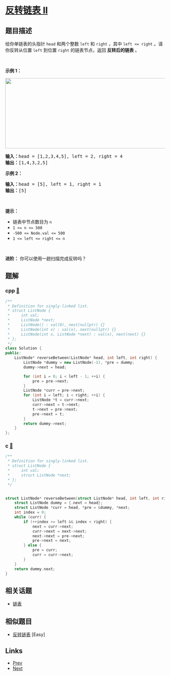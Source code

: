 
# [反转链表 II](https://leetcode-cn.com/problems/reverse-linked-list-ii)

## 题目描述

给你单链表的头指针 <code>head</code> 和两个整数 <code>left</code> 和 <code>right</code> ，其中 <code>left <= right</code> 。请你反转从位置 <code>left</code> 到位置 <code>right</code> 的链表节点，返回 <strong>反转后的链表</strong> 。
<p> </p>

<p><strong>示例 1：</strong></p>
<img alt="" src="https://assets.leetcode.com/uploads/2021/02/19/rev2ex2.jpg" style="width: 542px; height: 222px;" />
<pre>
<strong>输入：</strong>head = [1,2,3,4,5], left = 2, right = 4
<strong>输出：</strong>[1,4,3,2,5]
</pre>

<p><strong>示例 2：</strong></p>

<pre>
<strong>输入：</strong>head = [5], left = 1, right = 1
<strong>输出：</strong>[5]
</pre>

<p> </p>

<p><strong>提示：</strong></p>

<ul>
	<li>链表中节点数目为 <code>n</code></li>
	<li><code>1 <= n <= 500</code></li>
	<li><code>-500 <= Node.val <= 500</code></li>
	<li><code>1 <= left <= right <= n</code></li>
</ul>

<p> </p>

<p><strong>进阶：</strong> 你可以使用一趟扫描完成反转吗？</p>


## 题解

### cpp [🔗](reverse-linked-list-ii.cpp) 
```cpp
/**
 * Definition for singly-linked list.
 * struct ListNode {
 *     int val;
 *     ListNode *next;
 *     ListNode() : val(0), next(nullptr) {}
 *     ListNode(int x) : val(x), next(nullptr) {}
 *     ListNode(int x, ListNode *next) : val(x), next(next) {}
 * };
 */
class Solution {
public:
    ListNode* reverseBetween(ListNode* head, int left, int right) {
        ListNode *dummy = new ListNode(-1), *pre = dummy;
        dummy->next = head;

        for (int i = 0; i < left - 1; ++i) {
            pre = pre->next;
        }
        ListNode *curr = pre->next;
        for (int i = left; i < right; ++i) {
            ListNode *t = curr->next;
            curr->next = t->next;
            t->next = pre->next;
            pre->next = t;
        }
        return dummy->next;
    }
};
```
### c [🔗](reverse-linked-list-ii.c) 
```c
/**
 * Definition for singly-linked list.
 * struct ListNode {
 *     int val;
 *     struct ListNode *next;
 * };
 */


struct ListNode* reverseBetween(struct ListNode* head, int left, int right){
    struct ListNode dummy = {.next = head};
    struct ListNode *curr = head, *pre = &dummy, *next;
    int index = 0;
    while (curr) {
        if (++index >= left && index < right) {
            next = curr->next;
            curr->next = next->next;
            next->next = pre->next;
            pre->next = next;
        } else {
            pre = curr;
            curr = curr->next;
        }
    }
    return dummy.next;
}
```


## 相关话题

- [链表](../../tags/linked-list.md) 


## 相似题目

- [反转链表](../reverse-linked-list/README.md)  [Easy] 


## Links

- [Prev](../subsets-ii/README.md) 
- [Next](../restore-ip-addresses/README.md) 

